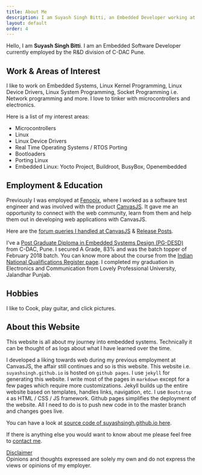 ```yaml
---
title: About Me
description: I am Suyash Singh Bitti, an Embedded Developer working at CDAC Pune. I work on Embedded Systems, Linux Kernel Development &  Device Drivers. Know more about me here.
layout: default
order: 4
---
```


Hello, I am <strong>Suyash Singh Bitti</strong>. I am an Embedded Software Developer currently employed
by the R&D division of C-DAC Pune.

## Work & Areas of Interest
I like to work on Embedded Systems, Linux Kernel Programming, Linux Device Drivers,
Linux System Programming, Socket Programming i.e. Network programming and more. I love to
tinker with microcontrollers and electronics.

Here is a list of my interest areas:
+ Microcontrollers
+ Linux
+ Linux Device Drivers
+ Real Time Operating Systems / RTOS Porting
+ Bootloaders
+ Porting Linux
+ Embedded Linux: Yocto Project, Buildroot, BusyBox, Openembedded
 
## Employment & Education
Previously I was employed at <a href="https://fenopix.com/" title="Fenopix company behind CanvasJS Charts" rel="nofollow" target="_blank">Fenopix</a>, where I worked as a software test engineer and was involved with the product 
<a href="https://canvasjs.com/" title="CanvasJS HTML5 Javascript charting library product page" target="_blank" rel="nofollow">CanvasJS</a>. It gave me an opportunity to connect with the web community, learn from them and help them out in developing web applications with CanvasJS.

Here are the <a href="https://canvasjs.com/forums/users/suyash-singh/replies/" title="canvas forum threads by suyash singh bitti" target="_blank" rel="nofollow">forum queries I handled at CanvasJS</a> & <a href="https://canvasjs.com/blog/author/suyash-singh/" title="CanvasJS release posts by suyash singh bitti">Release Posts</a>.

I’ve a <a href="https://www.cdac.in/index.aspx?id=DESD&courseid=22" title="course information of PG DESD" target="_blank">Post Graduate Diploma in Embedded Systems Design (PG-DESD)</a> from C-DAC, Pune. I secured A Grade, 83% and was the batch topper of February 2018 batch. You can know more about the course from the <a href="https://www.nqr.gov.in/qualification-title?nid=2995" title="About PG Diploma on Embedded Systems Design on National Skill Registers Page" target="_blank">Indian National Qualifications Register page</a>. I completed my graduation in Electronics and Communication from Lovely Professional University, Jalandhar Punjab.


## Hobbies
I like to Cook, play guitar, and click pictures.

## About this Website
This website is all about my journey into embedded systems. Technically it can be thought of as logs about what I have learned over the time.

I developed a liking towards web during my previous employment at CanvasJS, the affair still continues and so is this website. This website i.e. `suyashsingh.github.io` is hosted on `github pages`. I use `jekyll` for generating this website. I write most of the pages in `markdown` except for a few pages which require more customizations. Jekyll builds up the entire website based on templates, handles links, navigation, etc. I use `Bootstrap 4`
as HTML / CSS / JS framework. Github pages simplifies the deployment of the website. All I need to do is to push new code in to the master branch and changes goes live.

You can have a look at <a href="https://github.com/suyashsingh/suyashsingh.github.io" title="source code of suyashsingh.github.io" target="blank">source code of suyashsingh.github.io here</a>.

If there is anything else you would want to know about me please feel free to <a href="/contact/" title="contact me page">contact me</a>.

<div class="alert alert-primary" role="alert">
  <span><u>Disclaimer</u></span><br>
  <span class="text-danger"> Opinions and thoughts expressed are solely my own and do not express the views or opinions of my employer.</span>
</div>

